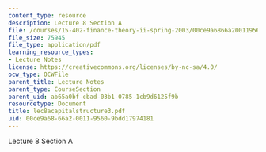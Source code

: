 ```yaml
---
content_type: resource
description: Lecture 8 Section A
file: /courses/15-402-finance-theory-ii-spring-2003/00ce9a6866a2001195609bdd17974181_lec8acapitalstructure3.pdf
file_size: 75945
file_type: application/pdf
learning_resource_types:
- Lecture Notes
license: https://creativecommons.org/licenses/by-nc-sa/4.0/
ocw_type: OCWFile
parent_title: Lecture Notes
parent_type: CourseSection
parent_uid: ab65a0bf-cbad-03b1-0785-1cb9d6125f9b
resourcetype: Document
title: lec8acapitalstructure3.pdf
uid: 00ce9a68-66a2-0011-9560-9bdd17974181
---
```

Lecture 8 Section A